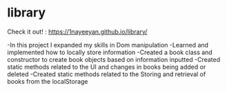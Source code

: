 # library

Check it out! : https://1nayeeyan.github.io/library/

-In this project I expanded my skills in Dom manipulation
-Learned and implemented how to locally store information
-Created a book class and constructor to create book objects based on information inputted
-Created static methods related to the UI and changes in books being added or deleted
-Created static methods related to the Storing and retrieval of books from the localStorage
